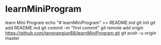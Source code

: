 # learnMiniProgram
learn Mini Program
echo "# learnMiniProgram" >> README.md
git init
git add README.md
git commit -m "first commit"
git remote add origin https://github.com/tangyangjun88/learnMiniProgram.git
git push -u origin master

